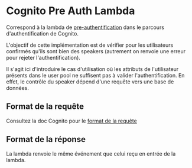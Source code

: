 # Cognito Pre Auth Lambda

Correspond à la lambda de [pre-authentification](https://docs.aws.amazon.com/cognito/latest/developerguide/user-pool-lambda-pre-authentication.html) dans le parcours d'authentification de Cognito.

L'objectif de cette implémentation est de vérifier pour les utilisateurs confirmés
qu'ils sont bien des speakers (autrement on renvoie une erreur pour rejeter l'authentification).

Il s'agit ici d'introduire le cas d'utilisation où les attributs de l'utilisateur présents dans le user pool
ne suffisent pas à valider l'authentification. En effet, le contrôle du speaker dépend d'une requête vers une base de données.

## Format de la requête

Consultez la doc Cognito pour le [format de la requête](https://docs.aws.amazon.com/cognito/latest/developerguide/user-pool-lambda-pre-authentication.html#cognito-user-pools-lambda-trigger-syntax-pre-auth)

## Format de la réponse

La lambda renvoie le même événement que celui reçu en entrée de la lambda.
